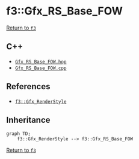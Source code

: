 # f3::Gfx_RS_Base_FOW

[Return to `f3`](/docs/f3.md)

## C++

- [`Gfx_RS_Base_FOW.hpp`](/c++/include/Gfx_RS_Base_FOW.hpp)
- [`Gfx_RS_Base_FOW.cpp`](/c++/source/Gfx_RS_Base_FOW.cpp)

## References

- [`f3::Gfx_RenderStyle`](/docs/f3/Gfx_RenderStyle.md)

## Inheritance

```mermaid
graph TD;
    f3::Gfx_RenderStyle --> f3::Gfx_RS_Base_FOW
```

[Return to `f3`](/docs/f3.md)